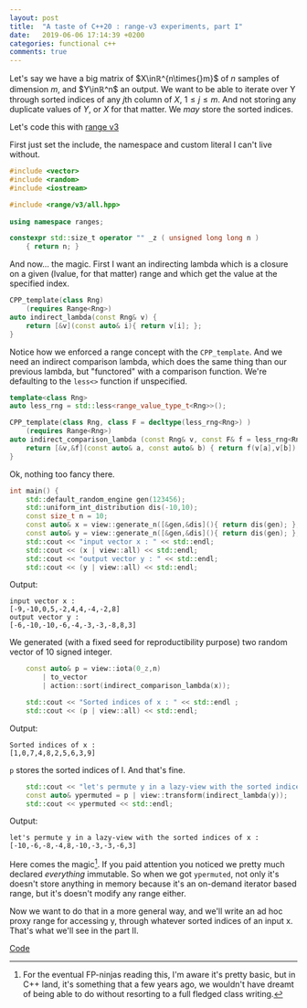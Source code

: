 ```yaml
---
layout: post
title:  "A taste of C++20 : range-v3 experiments, part I"
date:   2019-06-06 17:14:39 +0200
categories: functional c++ 
comments: true
---
```


Let's say we have a big matrix of $X\inℝ^{n\times{}m}$ of $n$ samples of dimension $m$, and $Y\inℝ^n$ an output.
We want to be able to iterate over Y through sorted indices of any $j$th column of $X$, $1\leq{}j\leq{}m$. And not storing any duplicate values of $Y$, or $X$ for that matter. We *may* store the sorted indices.

Let's code this with [range v3](https://github.com/ericniebler/range-v3)

First just set the include, the namespace and custom literal I can't live without.

```cpp
#include <vector>
#include <random>
#include <iostream>

#include <range/v3/all.hpp>
    
using namespace ranges;

constexpr std::size_t operator "" _z ( unsigned long long n )
    { return n; }
```

And now... the magic. First I want an indirecting lambda which is a closure on a given (lvalue, for that matter) range and which get the value at the specified index.

```cpp
CPP_template(class Rng)
    (requires Range<Rng>)
auto indirect_lambda(const Rng& v) {
    return [&v](const auto& i){ return v[i]; };
}
```

Notice how we enforced a range concept with the `CPP_template`. And we need an indirect comparison lambda, which does the same thing than our previous lambda, but "functored" with a comparison function. We're defaulting to the `less<>` function if unspecified.

```cpp
template<class Rng>
auto less_rng = std::less<range_value_type_t<Rng>>();

CPP_template(class Rng, class F = decltype(less_rng<Rng>) )
    (requires Range<Rng>)
auto indirect_comparison_lambda (const Rng& v, const F& f = less_rng<Rng>) {
    return [&v,&f](const auto& a, const auto& b) { return f(v[a],v[b]); };
}
```

Ok, nothing too fancy there.

```cpp
int main() {
    std::default_random_engine gen(123456);
    std::uniform_int_distribution dis(-10,10);
    const size_t n = 10;
    const auto& x = view::generate_n([&gen,&dis](){ return dis(gen); },n) | to_vector;
    const auto& y = view::generate_n([&gen,&dis](){ return dis(gen); },n) | to_vector;
    std::cout << "input vector x : " << std::endl;
    std::cout << (x | view::all) << std::endl;
    std::cout << "output vector y : " << std::endl;
    std::cout << (y | view::all) << std::endl;
```
Output:
```plain
input vector x : 
[-9,-10,0,5,-2,4,4,-4,-2,8]
output vector y : 
[-6,-10,-10,-6,-4,-3,-3,-8,8,3]
```

We generated (with a fixed seed for reproductibility purpose) two random vector of 10 signed integer. 

```cpp
    const auto& p = view::iota(0_z,n) 
        | to_vector 
        | action::sort(indirect_comparison_lambda(x));

    std::cout << "Sorted indices of x : " << std::endl ;
    std::cout << (p | view::all) << std::endl;
```
Output:
```plain
Sorted indices of x : 
[1,0,7,4,8,2,5,6,3,9]
```

`p` stores the sorted indices of l. And that's fine.

```cpp
    std::cout << "let's permute y in a lazy-view with the sorted indices of x : " << std::endl;
    const auto& ypermuted = p | view::transform(indirect_lambda(y));
    std::cout << ypermuted << std::endl;
```

Output:

```plain
let's permute y in a lazy-view with the sorted indices of x : 
[-10,-6,-8,-4,8,-10,-3,-3,-6,3]
```

Here comes the magic[^1]. If you paid attention you noticed we pretty much declared *everything* immutable. So when we got `ypermuted`, not only it's doesn't store anything in memory because it's an on-demand iterator based range, but it's doesn't modify any range either.

Now we want to do that in a more general way, and we'll write an ad hoc proxy range for accessing y, through whatever sorted indices of an input x. That's what we'll see in the part II.

[Code](https://github.com/fradav/fradav.github.io/blob/master/assets/cpp/rangev3-part1.cpp)

[^1]: For the eventual FP-ninjas reading this, I'm aware it's pretty basic, but in C++ land, it's something that a few years ago, we wouldn't have dreamt of being able to do without resorting to a full fledged class writing. 